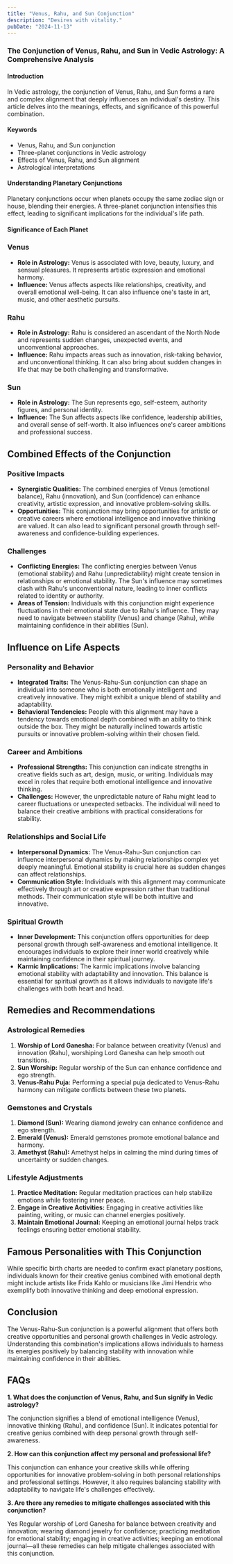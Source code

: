 ```yaml
---
title: "Venus, Rahu, and Sun Conjunction"
description: "Desires with vitality."
pubDate: "2024-11-13"
---
```


### The Conjunction of Venus, Rahu, and Sun in Vedic Astrology: A Comprehensive Analysis

#### Introduction

In Vedic astrology, the conjunction of Venus, Rahu, and Sun forms a rare and complex alignment that deeply influences an individual's destiny. This article delves into the meanings, effects, and significance of this powerful combination.

#### Keywords

- Venus, Rahu, and Sun conjunction
- Three-planet conjunctions in Vedic astrology
- Effects of Venus, Rahu, and Sun alignment
- Astrological interpretations

#### Understanding Planetary Conjunctions

Planetary conjunctions occur when planets occupy the same zodiac sign or house, blending their energies. A three-planet conjunction intensifies this effect, leading to significant implications for the individual's life path.

#### Significance of Each Planet

### Venus

- **Role in Astrology:** Venus is associated with love, beauty, luxury, and sensual pleasures. It represents artistic expression and emotional harmony.
- **Influence:** Venus affects aspects like relationships, creativity, and overall emotional well-being. It can also influence one's taste in art, music, and other aesthetic pursuits.

### Rahu

- **Role in Astrology:** Rahu is considered an ascendant of the North Node and represents sudden changes, unexpected events, and unconventional approaches.
- **Influence:** Rahu impacts areas such as innovation, risk-taking behavior, and unconventional thinking. It can also bring about sudden changes in life that may be both challenging and transformative.

### Sun

- **Role in Astrology:** The Sun represents ego, self-esteem, authority figures, and personal identity.
- **Influence:** The Sun affects aspects like confidence, leadership abilities, and overall sense of self-worth. It also influences one's career ambitions and professional success.

## Combined Effects of the Conjunction

### Positive Impacts

- **Synergistic Qualities:** The combined energies of Venus (emotional balance), Rahu (innovation), and Sun (confidence) can enhance creativity, artistic expression, and innovative problem-solving skills.
- **Opportunities:** This conjunction may bring opportunities for artistic or creative careers where emotional intelligence and innovative thinking are valued. It can also lead to significant personal growth through self-awareness and confidence-building experiences.

### Challenges

- **Conflicting Energies:** The conflicting energies between Venus (emotional stability) and Rahu (unpredictability) might create tension in relationships or emotional stability. The Sun's influence may sometimes clash with Rahu's unconventional nature, leading to inner conflicts related to identity or authority.
- **Areas of Tension:** Individuals with this conjunction might experience fluctuations in their emotional state due to Rahu's influence. They may need to navigate between stability (Venus) and change (Rahu), while maintaining confidence in their abilities (Sun).

## Influence on Life Aspects

### Personality and Behavior

- **Integrated Traits:** The Venus-Rahu-Sun conjunction can shape an individual into someone who is both emotionally intelligent and creatively innovative. They might exhibit a unique blend of stability and adaptability.
- **Behavioral Tendencies:** People with this alignment may have a tendency towards emotional depth combined with an ability to think outside the box. They might be naturally inclined towards artistic pursuits or innovative problem-solving within their chosen field.

### Career and Ambitions

- **Professional Strengths:** This conjunction can indicate strengths in creative fields such as art, design, music, or writing. Individuals may excel in roles that require both emotional intelligence and innovative thinking.
- **Challenges:** However, the unpredictable nature of Rahu might lead to career fluctuations or unexpected setbacks. The individual will need to balance their creative ambitions with practical considerations for stability.

### Relationships and Social Life

- **Interpersonal Dynamics:** The Venus-Rahu-Sun conjunction can influence interpersonal dynamics by making relationships complex yet deeply meaningful. Emotional stability is crucial here as sudden changes can affect relationships.
- **Communication Style:** Individuals with this alignment may communicate effectively through art or creative expression rather than traditional methods. Their communication style will be both intuitive and innovative.

### Spiritual Growth

- **Inner Development:** This conjunction offers opportunities for deep personal growth through self-awareness and emotional intelligence. It encourages individuals to explore their inner world creatively while maintaining confidence in their spiritual journey.
- **Karmic Implications:** The karmic implications involve balancing emotional stability with adaptability and innovation. This balance is essential for spiritual growth as it allows individuals to navigate life's challenges with both heart and head.

## Remedies and Recommendations

### Astrological Remedies

1. **Worship of Lord Ganesha:** For balance between creativity (Venus) and innovation (Rahu), worshiping Lord Ganesha can help smooth out transitions.
2. **Sun Worship:** Regular worship of the Sun can enhance confidence and ego strength.
3. **Venus-Rahu Puja:** Performing a special puja dedicated to Venus-Rahu harmony can mitigate conflicts between these two planets.

### Gemstones and Crystals

1. **Diamond (Sun):** Wearing diamond jewelry can enhance confidence and ego strength.
2. **Emerald (Venus):** Emerald gemstones promote emotional balance and harmony.
3. **Amethyst (Rahu):** Amethyst helps in calming the mind during times of uncertainty or sudden changes.

### Lifestyle Adjustments

1. **Practice Meditation:** Regular meditation practices can help stabilize emotions while fostering inner peace.
2. **Engage in Creative Activities:** Engaging in creative activities like painting, writing, or music can channel energies positively.
3. **Maintain Emotional Journal:** Keeping an emotional journal helps track feelings ensuring better emotional stability.

## Famous Personalities with This Conjunction

While specific birth charts are needed to confirm exact planetary positions, individuals known for their creative genius combined with emotional depth might include artists like Frida Kahlo or musicians like Jimi Hendrix who exemplify both innovative thinking and deep emotional expression.

## Conclusion

The Venus-Rahu-Sun conjunction is a powerful alignment that offers both creative opportunities and personal growth challenges in Vedic astrology. Understanding this combination's implications allows individuals to harness its energies positively by balancing stability with innovation while maintaining confidence in their abilities.

## FAQs

**1. What does the conjunction of Venus, Rahu, and Sun signify in Vedic astrology?**

The conjunction signifies a blend of emotional intelligence (Venus), innovative thinking (Rahu), and confidence (Sun). It indicates potential for creative genius combined with deep personal growth through self-awareness.

**2. How can this conjunction affect my personal and professional life?**

This conjunction can enhance your creative skills while offering opportunities for innovative problem-solving in both personal relationships and professional settings. However, it also requires balancing stability with adaptability to navigate life's challenges effectively.

**3. Are there any remedies to mitigate challenges associated with this conjunction?**

Yes Regular worship of Lord Ganesha for balance between creativity and innovation; wearing diamond jewelry for confidence; practicing meditation for emotional stability; engaging in creative activities; keeping an emotional journal—all these remedies can help mitigate challenges associated with this conjunction.
